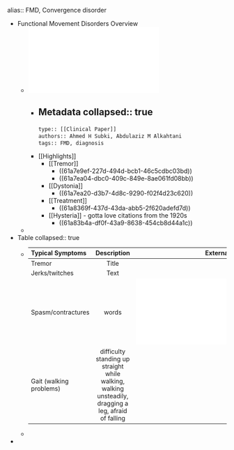 alias:: FMD, Convergence disorder

- Functional Movement Disorders Overview
	- ![functional-movement-disorders-updated-overview.pdf](../assets/functional-movement-disorders-updated-overview_1638394057025_0.pdf)
		- Metadata
		  collapsed:: true
			-
			  type:: [[Clinical Paper]]
			  authors:: Ahmed H Subki, Abdulaziz M Alkahtani
			  tags:: FMD, diagnosis
		- [[Highlights]]
			- [[Tremor]]
				- ((61a7e9ef-227d-494d-bcb1-46c5cdbc03bd))
				- ((61a7ea04-dbc0-409c-849e-8ae061fd08bb))
			- [[Dystonia]]
				- ((61a7ea20-d3b7-4d8c-9290-f02f4d23c620))
			- [[Treatment]]
				- ((61a8369f-437d-43da-abb5-2f620adefd7d))
			- [[Hysteria]] - gotta love citations from the 1920s
				- ((61a83b4a-df0f-43a9-8638-454cb8d44a1c))
	-
- Table
  collapsed:: true
	- | Typical Symptoms     | Description | External Resource -: |
	  | :---        |    :----:   |          ---: |
	  | Tremor     | Title       | Here's this   |
	  | Jerks/twitches   | Text        | And more      |
	  | Spasm/contractures | words | ![functional-movement-disorders-updated-overview.pdf](../assets/functional-movement-disorders-updated-overview_1638392725184_0.pdf) |
	  | Gait (walking problems) | difficulty standing up straight while walking, walking unsteadily, dragging a leg, afraid of falling | Resource |
	-
-